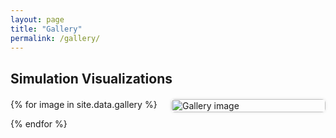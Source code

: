 ```yaml
---
layout: page
title: "Gallery"
permalink: /gallery/
---
```


<h2>Simulation Visualizations</h2>

<div class="image-grid">
  {% for image in site.data.gallery %}
    <div class="gallery-item">
      <img src="{{ '/assets/img/gallery/' | append: image.file }}" alt="Gallery image"
           onclick="openModal(this)" data-caption="{{ image.caption }}">
    </div>
  {% endfor %}
</div>

<!-- Modal -->
<div id="modal" class="modal" onclick="closeModal()">
  <span class="modal-close">&times;</span>
  <img class="modal-content" id="modal-img">
  <div id="modal-caption" class="modal-caption"></div>
</div>

<style>
.image-grid {
  display: grid;
  grid-template-columns: repeat(auto-fill, minmax(200px, 1fr));
  gap: 10px;
  margin-top: 20px;
}

.gallery-item img {
  width: 100%;
  height: auto;
  cursor: pointer;
  border-radius: 6px;
  box-shadow: 0 0 5px rgba(0,0,0,0.1);
}

.modal {
  display: none;
  position: fixed;
  z-index: 999;
  padding-top: 60px;
  left: 0; top: 0;
  width: 100%; height: 100%;
  overflow: auto;
  background-color: rgba(0,0,0,0.85);
  text-align: center;
}

.modal-content {
  margin: auto;
  display: block;
  max-width: 90%;
  max-height: 80vh;
}

.modal-close {
  position: absolute;
  top: 15px; right: 35px;
  color: white;
  font-size: 30px;
  font-weight: bold;
  cursor: pointer;
}

.modal-caption {
  margin-top: 15px;
  color: #ccc;
  font-size: 16px;
  max-width: 80%;
  margin-left: auto;
  margin-right: auto;
}
</style>

<script>
function openModal(img) {
  var modal = document.getElementById("modal");
  var modalImg = document.getElementById("modal-img");
  var modalCaption = document.getElementById("modal-caption");

  modal.style.display = "block";
  modalImg.src = img.src;
  modalCaption.textContent = img.getAttribute("data-caption");
}

function closeModal() {
  document.getElementById("modal").style.display = "none";
}
</script>
